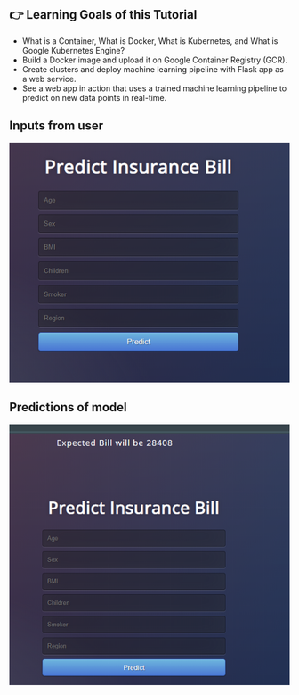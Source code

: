 

## 👉 Learning Goals of this Tutorial
- What is a Container, What is Docker, What is Kubernetes, and What is Google Kubernetes Engine?
- Build a Docker image and upload it on Google Container Registry (GCR).
- Create clusters and deploy machine learning pipeline with Flask app as a web service.
- See a web app in action that uses a trained machine learning pipeline to predict on new data points in real-time.




## Inputs from user
<img src="https://github.com/funnyPhani/Predicting-Insurance-Bill-Using-Pycaret/blob/master/pic.png"  />


## Predictions of model
<img src="https://github.com/funnyPhani/Predicting-Insurance-Bill-Using-Pycaret/blob/master/pic1.png"  />
